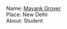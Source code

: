 Name: [Mayank Grover](https://github.com/MayankG514)<br/>
Place: New Delhi<br/>
About: Student <br/>
<br/>
